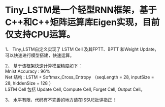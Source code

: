 # Tiny_LSTM是一个轻型RNN框架，基于C++和C++矩阵运算库Eigen实现，目前仅支持CPU运算。  

1、 Tiny_LSTM自定义实现了 LSTM Cell 及其FPTT、BPTT 和Weight Update，可以快速进行模型搭建，快速运算。  

2、 基于该框架快速计算模型精度如下：  
Mnist Accuracy  :  96%    
Net 结构        :   LSTM + Softmax_Cross_Entropy （seqLength = 28, inputSize = 28, hiddenSize = 128 ）   
LSTM Cell 包括 Update Cell, Compute Cell, Forget Cell, Output Cell。  

3、 水平有限，代码有不完善的地方请在ISSUE批评指正！  
